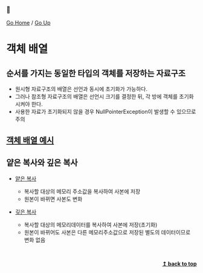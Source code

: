 ### :open_book:

[Go Home](https://github.com/devJRL/CodeLab-JAVA-Basic#codelab-java-basic) / [Go Up](..#ch06배열)

# 객체 배열

## 순서를 가지는 동일한 타입의 **객체**를 저장하는 자료구조

- 원시형 자료구조의 배열은 선언과 동시에 초기화가 가능하다.  
- 그러나 참조형 자료구조의 배열은 선언시 크기를 결정한 뒤, 각 방에 객체를 초기화시켜야 한다.  
- 사용한 자료가 초기화되지 않을 경우 NullPointerException이 발생할 수 있으므로 주의  

## [객체 배열 예시](./BookTest.java)

## 얕은 복사와 깊은 복사

- [얕은 복사](./BookCopyTest1.java)  
	- 복사할 대상의 메모리 주소값을 복사하여 사본에 저장  
	- 원본이 바뀌면 사본도 변화

- [깊은 복사](./BookCopyTest2.java)  
	- 복사할 대상의 메모리데이터를 복사하여 사본에 저장(초기화)  
	- 원본이 바뀌어도 사본은 다른 메모리주소값으로 저장된 별도의 데이터이므로 변화 없음

<br/><div align="right"><b><a href="#open_book">↥ back to top</a></b></div><br/>
